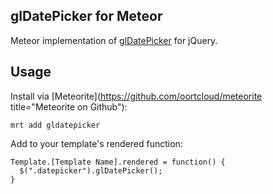 ## glDatePicker for Meteor

Meteor implementation of [glDatePicker](https://github.com/glad/glDatePicker) for jQuery.

## Usage

Install via [Meteorite](https://github.com/oortcloud/meteorite title="Meteorite on Github"): 

` mrt add gldatepicker `

Add to your template's rendered function:

``` 
Template.[Template Name].rendered = function() {
  $(".datepicker").glDatePicker(); 
}
```